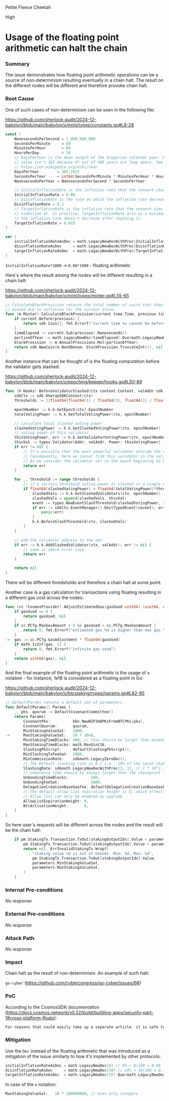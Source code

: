Petite Fleece Cheetah

High

# Usage of the floating point arithmetic can halt the chain

### Summary

The issue demonstrates how floating point arithmetic operations can be a source of non-determinism resulting eventually in a chain halt. The result on the different nodes will be different and therefore provoke chain halt.

### Root Cause

One of such cases of non-determinism can be seen in the following file:

https://github.com/sherlock-audit/2024-12-babylon/blob/main/babylon/x/mint/types/constants.go#L8-28
```go
const (
	NanosecondsPerSecond = 1_000_000_000
	SecondsPerMinute     = 60
	MinutesPerHour       = 60
	HoursPerDay          = 24
	// DaysPerYear is the mean length of the Gregorian calendar year. Note this
	// value isn't 365 because 97 out of 400 years are leap years. See
	// https://en.wikipedia.org/wiki/Year
	DaysPerYear        = 365.2425
	SecondsPerYear     = int64(SecondsPerMinute * MinutesPerHour * HoursPerDay * DaysPerYear) // 31,556,952
	NanosecondsPerYear = NanosecondsPerSecond * SecondsPerYear                                // 31,556,952,000,000,000

	// InitialInflationRate is the inflation rate that the network starts at.
	InitialInflationRate = 0.08
	// DisinflationRate is the rate at which the inflation rate decreases each year.
	DisinflationRate = 0.1
	// TargetInflationRate is the inflation rate that the network aims to
	// stabilize at. In practice, TargetInflationRate acts as a minimum so that
	// the inflation rate doesn't decrease after reaching it.
	TargetInflationRate = 0.015
)

var (
	initialInflationRateAsDec = math.LegacyNewDecWithPrec(InitialInflationRate*1000, 3)
	disinflationRateAsDec     = math.LegacyNewDecWithPrec(DisinflationRate*1000, 3)
	targetInflationRateAsDec  = math.LegacyNewDecWithPrec(TargetInflationRate*1000, 3)
)

```

`InitialInflationRate*1000` -> `0.08*1000` -  floating arithmetic

Here's where the result among the nodes will be different resulting in a chain halt:

https://github.com/sherlock-audit/2024-12-babylon/blob/main/babylon/x/mint/types/minter.go#L55-65
```go
// CalculateBlockProvision returns the total number of coins that should be
// minted due to inflation for the current block.
func (m Minter) CalculateBlockProvision(current time.Time, previous time.Time) (sdk.Coin, error) {
	if current.Before(previous) {
		return sdk.Coin{}, fmt.Errorf("current time %v cannot be before previous time %v", current, previous)
	}
	timeElapsed := current.Sub(previous).Nanoseconds()
	portionOfYear := math.LegacyNewDec(timeElapsed).Quo(math.LegacyNewDec(NanosecondsPerYear))
	blockProvision := m.AnnualProvisions.Mul(portionOfYear)
	return sdk.NewCoin(m.BondDenom, blockProvision.TruncateInt()), nil
}
```

Another instance that can be thought of is the floating computation before the validator gets slashed:

https://github.com/sherlock-audit/2024-12-babylon/blob/main/babylon/x/epoching/keeper/hooks.go#L50-89
```go
func (h Hooks) BeforeValidatorSlashed(ctx context.Context, valAddr sdk.ValAddress, fraction math.LegacyDec) error {
	sdkCtx := sdk.UnwrapSDKContext(ctx)
	thresholds := []float64{float64(1) / float64(3), float64(2) / float64(3)}

	epochNumber := h.k.GetEpoch(ctx).EpochNumber
	totalVotingPower := h.k.GetTotalVotingPower(ctx, epochNumber)

	// calculate total slashed voting power
	slashedVotingPower := h.k.GetSlashedVotingPower(ctx, epochNumber)
	// voting power of this validator
	thisVotingPower, err := h.k.GetValidatorVotingPower(ctx, epochNumber, valAddr)
	thisVal := types.Validator{Addr: valAddr, Power: thisVotingPower}
	if err != nil {
		// It's possible that the most powerful validator outside the validator set enrols to the validator after this validator is slashed.
		// Consequently, here we cannot find this validator in the validatorSet map.
		// As we consider the validator set in the epoch beginning to be the validator set throughout this epoch, we consider this new validator in the edge to have no voting power and return directly here.
		return err
	}

	for _, threshold := range thresholds {
		// if a certain threshold voting power is slashed in a single epoch, emit event and trigger hook
		if float64(slashedVotingPower) < float64(totalVotingPower)*threshold && float64(totalVotingPower)*threshold <= float64(slashedVotingPower+thisVotingPower) {
			slashedVals := h.k.GetSlashedValidators(ctx, epochNumber)
			slashedVals = append(slashedVals, thisVal)
			event := types.NewEventSlashThreshold(slashedVotingPower, totalVotingPower, slashedVals)
			if err := sdkCtx.EventManager().EmitTypedEvent(&event); err != nil {
				panic(err)
			}
			h.k.BeforeSlashThreshold(ctx, slashedVals)
		}
	}

	// add the validator address to the set
	if err := h.k.AddSlashedValidator(ctx, valAddr); err != nil {
		// same as above error case
		return err
	}

	return nil
}
```

There will be different thredsholds and therefore a chain halt at some point.

Another case is a gas calculation for transactions using floating resulting in a different gas cost across the nodes:
```go
func (cc *CosmosProvider) AdjustEstimatedGas(gasUsed uint64) (uint64, error) {
	if gasUsed == 0 {
		return gasUsed, nil
	}
	if cc.PCfg.MaxGasAmount > 0 && gasUsed > cc.PCfg.MaxGasAmount {
		return 0, fmt.Errorf("estimated gas %d is higher than max gas %d", gasUsed, cc.PCfg.MaxGasAmount)
	}
->	gas := cc.PCfg.GasAdjustment * float64(gasUsed)
	if math.IsInf(gas, 1) {
		return 0, fmt.Errorf("infinite gas used")
	}
	return uint64(gas), nil
}
```

And the final example of the floating point arithmetic is the usage of `e` notation - for instance, 1e18 is considered as a floating point in Go:

https://github.com/sherlock-audit/2024-12-babylon/blob/main/babylon/x/btcstaking/types/params.go#L62-85
```go
// DefaultParams returns a default set of parameters
func DefaultParams() Params {
	_, pks, quorum := DefaultCovenantCommittee()
	return Params{
		CovenantPks:          bbn.NewBIP340PKsFromBTCPKs(pks),
		CovenantQuorum:       quorum,
		MinStakingValueSat:   1000,
->		MaxStakingValueSat:   10 * 10e8,
		MinStakingTimeBlocks: 400, // this should be larger than minUnbonding
		MaxStakingTimeBlocks: math.MaxUint16,
		SlashingPkScript:     defaultSlashingPkScript(),
		MinSlashingTxFeeSat:  1000,
		MinCommissionRate:    sdkmath.LegacyZeroDec(),
		// The Default slashing rate is 0.1 i.e., 10% of the total staked BTC will be burned.
		SlashingRate: sdkmath.LegacyNewDecWithPrec(1, 1), // 1 * 10^{-1} = 0.1
		// unbonding time should be always larger than the checkpoint finalization timeout
		UnbondingTimeBlocks:          200,
		UnbondingFeeSat:              1000,
		DelegationCreationBaseGasFee: defaultDelegationCreationBaseGasFee,
		// The default allow list expiration height is 0, which effectively disables the allow list.
		// Allow list can only be enabled by upgrade
		AllowListExpirationHeight: 0,
		BtcActivationHeight:       0,
	}
}
```

So here user's requests will be different across the nodes and the result will be the chain halt:


```go
	if pm.StakingTx.Transaction.TxOut[stakingOutputIdx].Value < parameters.MinStakingValueSat ||
		pm.StakingTx.Transaction.TxOut[stakingOutputIdx].Value > parameters.MaxStakingValueSat {
		return nil, ErrInvalidStakingTx.Wrapf(
			"staking value %d is out of bounds. Min: %d, Max: %d",
			pm.StakingTx.Transaction.TxOut[stakingOutputIdx].Value,
			parameters.MinStakingValueSat,
			parameters.MaxStakingValueSat,
		)
	}
```

### Internal Pre-conditions

_No response_

### External Pre-conditions

_No response_

### Attack Path

_No response_

### Impact

Chain halt as the result of non-determinism. An example of such halt:

`go-cyber` (https://github.com/cybercongress/go-cyber/issues/66)

### PoC

According to the CosmosSDK documentation (https://docs.cosmos.network/v0.52/build/building-apps/security-part-1#cross-platform-floats):


```go
For reasons that could easily take up a separate article, it is safe to claim that float arithmetic is non-deterministic across platforms. Therefore, they **must never be used** in the app chain state-machine scope
```



### Mitigation

Use the `Dec` instead of the floating arithmetic that was introduced as a mitigation of the issue similarly to how it's implemented by other protocols:

```go
initialInflationRateAsDec = math.LegacyNewDec(8) // 8% = 8/100 = 0.08
disinflationRateAsDec     = math.LegacyNewDec(10) // 10% = 10/100 = 0.1
targetInflationRateAsDec  = math.LegacyNewDec(15).Quo(math.LegacyNewDec(1000)) 
```

In case of the `e` notation:


```go
MaxStakingValueSat:   10 * 100000000, // Uses only integers
```